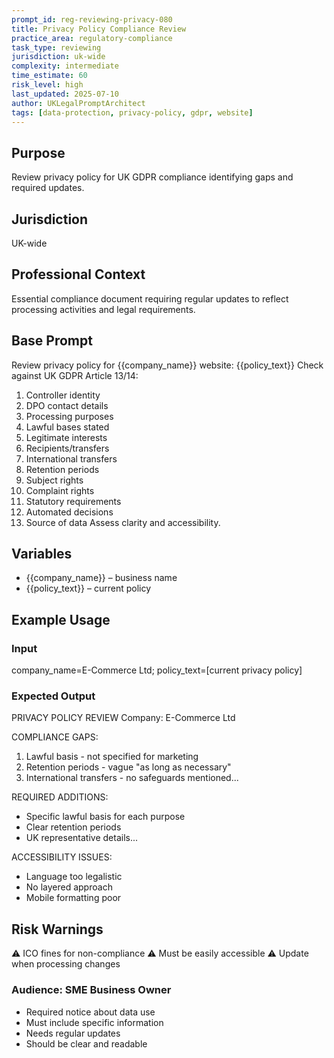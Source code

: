 ```yaml
---
prompt_id: reg-reviewing-privacy-080
title: Privacy Policy Compliance Review
practice_area: regulatory-compliance
task_type: reviewing
jurisdiction: uk-wide
complexity: intermediate
time_estimate: 60
risk_level: high
last_updated: 2025-07-10
author: UKLegalPromptArchitect
tags: [data-protection, privacy-policy, gdpr, website]
---
```


## Purpose
Review privacy policy for UK GDPR compliance identifying gaps and required updates.

## Jurisdiction
UK-wide

## Professional Context
Essential compliance document requiring regular updates to reflect processing activities and legal requirements.

## Base Prompt
Review privacy policy for \{\{company_name\}\} website:
\{\{policy_text\}\}
Check against UK GDPR Article 13/14:
1. Controller identity
2. DPO contact details
3. Processing purposes
4. Lawful bases stated
5. Legitimate interests
6. Recipients/transfers
7. International transfers
8. Retention periods
9. Subject rights
10. Complaint rights
11. Statutory requirements
12. Automated decisions
13. Source of data
Assess clarity and accessibility.

## Variables
- \{\{company_name\}\} – business name
- \{\{policy_text\}\} – current policy

## Example Usage
### Input
company_name=E-Commerce Ltd; policy_text=[current privacy policy]

### Expected Output
PRIVACY POLICY REVIEW
Company: E-Commerce Ltd

COMPLIANCE GAPS:
1. Lawful basis - not specified for marketing
2. Retention periods - vague "as long as necessary"
3. International transfers - no safeguards mentioned...

REQUIRED ADDITIONS:
- Specific lawful basis for each purpose
- Clear retention periods
- UK representative details...

ACCESSIBILITY ISSUES:
- Language too legalistic
- No layered approach
- Mobile formatting poor

## Risk Warnings
⚠️ ICO fines for non-compliance
⚠️ Must be easily accessible
⚠️ Update when processing changes

### Audience: SME Business Owner
- Required notice about data use
- Must include specific information
- Needs regular updates
- Should be clear and readable
